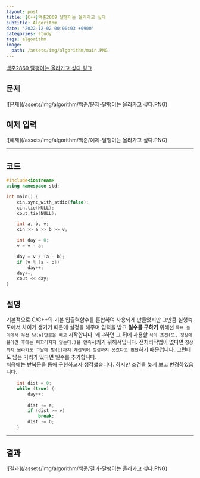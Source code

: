 ```yaml
---
layout: post
title: [C++]백준2869 달팽이는 올라가고 싶다
subtitle: Algorithm
date: '2022-12-02 00:00:03 +0900'
categories: study
tags: algorithm
image:
  path: /assets/img/algorithm/main.PNG
---
```


[백준2869 달팽이는 올라가고 싶다 링크](https://www.acmicpc.net/problem/2869)

<!--more-->

## 문제
![문제](/assets/img/algorithm/백준/문제-달팽이는 올라가고 싶다.PNG)

## 예제 입력
![예제](/assets/img/algorithm/백준/예제-달팽이는 올라가고 싶다.PNG)

---

## 코드
```cpp
#include<iostream>
using namespace std;

int main() {
    cin.sync_with_stdio(false);
    cin.tie(NULL);
    cout.tie(NULL);

    int a, b, v;
    cin >> a >> b >> v;

    int day = 0;
    v = v - a;

    day = v / (a - b);
    if (v % (a - b))
        day++;
    day++;
    cout << day;
}
```
## 설명
기본적으로 C/C++의 기본 입출력함수를 혼합하여 사용되게 만들었지만 그만큼 실행속도에서 차이가 생기기 때문에 설정을 해주며 입력을 받고 **일수를 구하기** 위해선 `목표 높이에서 우선 낮(a)만큼을 빼고` 시작합니다. 왜냐하면 그 뒤에 사용할 `식이 조건(또, 정상에 올라간 후에는 미끄러지지 않는다.)을 만족`시키기 위해서입니다. 전처리작업이 없다면 `정상까지 올라가도 그날에 밤(b)까지 계산되어 정상까지 못갔다고 판단`하기 때문입니다. 그런데도 남은 거리가 있다면 일수를 추가합니다. <br>
처음에는 반복문을 통해 구현하고자 생각했습니다. 하지만 조건을 늦게 보고 변경하였습니다.
```cpp
    int dist = 0;
    while (true) {
        day++;
        
        dist += a;
        if (dist >= v)
            break;
        dist -= b;
    }
```

---

## 결과
![결과](/assets/img/algorithm/백준/결과-달팽이는 올라가고 싶다.PNG)